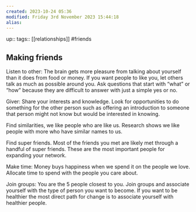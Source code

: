 ```yaml
---
created: 2023-10-24 05:36
modified: Friday 3rd November 2023 15:44:18
alias:
---
```

up::
tags:: [[relationships]] #friends

## Making friends

Listen to other: The brain gets more pleasure from talking about yourself than it does from food or money. If you want people to like you, let others talk as much as possible around you. Ask questions that start with “what” or “how” because they are difficult to answer with just a simple yes or no.

Giver: Share your interests and knowledge. Look for opportunities to do something for the other person such as offering an introduction to someone that person might not know but would be interested in knowing.

Find similarities, we like people who are like us. Research shows we like people with more who have similar names to us.

Find super friends. Most of the friends you met are likely met through a handful of super friends. These are the most important people for expanding your network.

Make time: Money buys happiness when we spend it on the people we love. Allocate time to spend with the people you care about.

Join groups: You are the 5 people closest to you. Join groups and associate yourself with the type of person you want to become. If you want to be healthier the most direct path for change is to associate yourself with healthier people.
